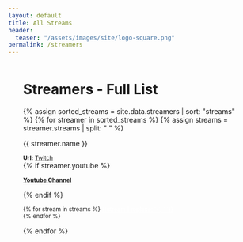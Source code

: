 ```yaml
---
layout: default
title: All Streams
header:
  teaser: "/assets/images/site/logo-square.png"
permalink: /streamers
---
```


<div style="max-width: 1200px;padding: 0 30px;margin: auto;">
  <div class="heading" style="margin: 50px 0 0">
    <h1>
      Streamers - Full List
    </h1>
  </div>
  <div class="row">
    {% assign sorted_streams = site.data.streamers | sort: "streams" %}
    {% for streamer in sorted_streams %}
    {% assign streams = streamer.streams | split: " " %}
    <div class="col-xs-6 col-sm-4 col-md-3">
      <p>{{ streamer.name }}</p>
      <p style="margin-bottom: 0;"><small><strong>Url:</strong> <a href="https://twitch.tv/{{ streamer.name }}" target="_blank">Twitch</a></small></p>
      {% if streamer.youtube %}
        <p><small><strong><a href="{{ streamer.youtube }}" target="_blank">Youtube Channel</a></strong></small></p>
      {% endif %}
      <p><small>
        {% for stream in streams %}
          <a href="/streams/{{ stream }}" style="color: #fff;">{{stream | replace: '-', ' '}}</a><br/>
        {% endfor %}
      </small></p>
    </div>
    {% endfor %}
  </div>
</div>